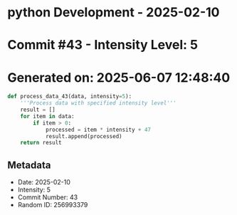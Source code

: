 ﻿# python Development - 2025-02-10
# Commit #43 - Intensity Level: 5
# Generated on: 2025-06-07 12:48:40
```python
def process_data_43(data, intensity=5):
    '''Process data with specified intensity level'''
    result = []
    for item in data:
        if item > 0:
            processed = item * intensity + 47
            result.append(processed)
    return result
```
## Metadata
- Date: 2025-02-10
- Intensity: 5
- Commit Number: 43
- Random ID: 256993379
